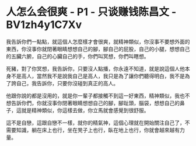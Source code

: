 # 人怎么会很爽 - P1 - 只谈赚钱陈昌文 - BV1zh4y1C7Xv

我告訴你們一點點，就這個人怎麼樣才會很爽，就精神類似，你沒事不要想外面的東西，你沒事你就閉著眼睛想想自己的腳，腳自己的屁股，自己的小腿，想想自己的五臟六腑，自己的心臟自己的手，你們叫冥想，你們叫瞎想。

死豬，對了你冥想，我告訴你，只要沒人點播，你永遠不知道，就是說這個人他本身不是高人，當然我不是說我自己是高人，我只是為了讓你們聽得明白，我不是為了誇自己，我告訴你，只要你沒碰到真正的高人。

他跟你說的都是沒用的，就是你一輩子都接觸不到這一好東西，精神類似，我也不想告訴你們，你就沒事你閉著眼睛想想自己的腳，腳趾頭，腦袋，想想自己的鼻子，這就是精神類似，你這樣去做，你立馬就會感覺到很舒服。

這不是自戀，這跟自戀不一樣，就你的精氣神，這個心理就在開始關注自己了，不需要知識，躺在床上也行，坐在凳子上也行，臥在地上也行，你就會越來越有力量。

